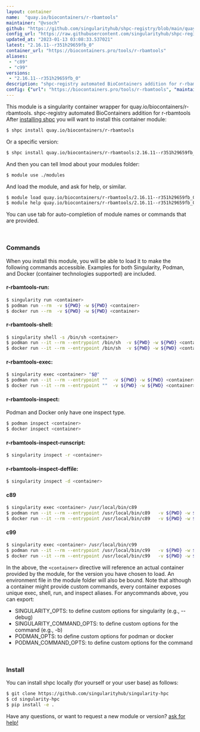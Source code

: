 ```yaml
---
layout: container
name:  "quay.io/biocontainers/r-rbamtools"
maintainer: "@vsoch"
github: "https://github.com/singularityhub/shpc-registry/blob/main/quay.io/biocontainers/r-rbamtools/container.yaml"
config_url: "https://raw.githubusercontent.com/singularityhub/shpc-registry/main/quay.io/biocontainers/r-rbamtools/container.yaml"
updated_at: "2023-01-13 03:08:33.537021"
latest: "2.16.11--r351h29659fb_0"
container_url: "https://biocontainers.pro/tools/r-rbamtools"
aliases:
 - "c89"
 - "c99"
versions:
 - "2.16.11--r351h29659fb_0"
description: "shpc-registry automated BioContainers addition for r-rbamtools"
config: {"url": "https://biocontainers.pro/tools/r-rbamtools", "maintainer": "@vsoch", "description": "shpc-registry automated BioContainers addition for r-rbamtools", "latest": {"2.16.11--r351h29659fb_0": "sha256:c992a91c1c31f14b6f55cc293666459b66f2b4bedf977bcb2914c147e5906d86"}, "tags": {"2.16.11--r351h29659fb_0": "sha256:c992a91c1c31f14b6f55cc293666459b66f2b4bedf977bcb2914c147e5906d86"}, "docker": "quay.io/biocontainers/r-rbamtools", "aliases": {"c89": "/usr/local/bin/c89", "c99": "/usr/local/bin/c99"}}
---
```


This module is a singularity container wrapper for quay.io/biocontainers/r-rbamtools.
shpc-registry automated BioContainers addition for r-rbamtools
After [installing shpc](#install) you will want to install this container module:


```bash
$ shpc install quay.io/biocontainers/r-rbamtools
```

Or a specific version:

```bash
$ shpc install quay.io/biocontainers/r-rbamtools:2.16.11--r351h29659fb_0
```

And then you can tell lmod about your modules folder:

```bash
$ module use ./modules
```

And load the module, and ask for help, or similar.

```bash
$ module load quay.io/biocontainers/r-rbamtools/2.16.11--r351h29659fb_0
$ module help quay.io/biocontainers/r-rbamtools/2.16.11--r351h29659fb_0
```

You can use tab for auto-completion of module names or commands that are provided.

<br>

### Commands

When you install this module, you will be able to load it to make the following commands accessible.
Examples for both Singularity, Podman, and Docker (container technologies supported) are included.

#### r-rbamtools-run:

```bash
$ singularity run <container>
$ podman run --rm  -v ${PWD} -w ${PWD} <container>
$ docker run --rm  -v ${PWD} -w ${PWD} <container>
```

#### r-rbamtools-shell:

```bash
$ singularity shell -s /bin/sh <container>
$ podman run --it --rm --entrypoint /bin/sh  -v ${PWD} -w ${PWD} <container>
$ docker run --it --rm --entrypoint /bin/sh  -v ${PWD} -w ${PWD} <container>
```

#### r-rbamtools-exec:

```bash
$ singularity exec <container> "$@"
$ podman run --it --rm --entrypoint ""  -v ${PWD} -w ${PWD} <container> "$@"
$ docker run --it --rm --entrypoint ""  -v ${PWD} -w ${PWD} <container> "$@"
```

#### r-rbamtools-inspect:

Podman and Docker only have one inspect type.

```bash
$ podman inspect <container>
$ docker inspect <container>
```

#### r-rbamtools-inspect-runscript:

```bash
$ singularity inspect -r <container>
```

#### r-rbamtools-inspect-deffile:

```bash
$ singularity inspect -d <container>
```


#### c89

```bash
$ singularity exec <container> /usr/local/bin/c89
$ podman run --it --rm --entrypoint /usr/local/bin/c89   -v ${PWD} -w ${PWD} <container> -c " $@"
$ docker run --it --rm --entrypoint /usr/local/bin/c89   -v ${PWD} -w ${PWD} <container> -c " $@"
```


#### c99

```bash
$ singularity exec <container> /usr/local/bin/c99
$ podman run --it --rm --entrypoint /usr/local/bin/c99   -v ${PWD} -w ${PWD} <container> -c " $@"
$ docker run --it --rm --entrypoint /usr/local/bin/c99   -v ${PWD} -w ${PWD} <container> -c " $@"
```



In the above, the `<container>` directive will reference an actual container provided
by the module, for the version you have chosen to load. An environment file in the
module folder will also be bound. Note that although a container
might provide custom commands, every container exposes unique exec, shell, run, and
inspect aliases. For anycommands above, you can export:

 - SINGULARITY_OPTS: to define custom options for singularity (e.g., --debug)
 - SINGULARITY_COMMAND_OPTS: to define custom options for the command (e.g., -b)
 - PODMAN_OPTS: to define custom options for podman or docker
 - PODMAN_COMMAND_OPTS: to define custom options for the command

<br>

### Install

You can install shpc locally (for yourself or your user base) as follows:

```bash
$ git clone https://github.com/singularityhub/singularity-hpc
$ cd singularity-hpc
$ pip install -e .
```

Have any questions, or want to request a new module or version? [ask for help!](https://github.com/singularityhub/singularity-hpc/issues)